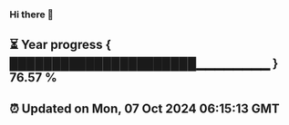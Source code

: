 ### Hi there 👋
⏳ Year progress { ██████████████████████▁▁▁▁▁▁▁▁ } 76.57 %
---
⏰ Updated on Mon, 07 Oct 2024 06:15:13 GMT
---
